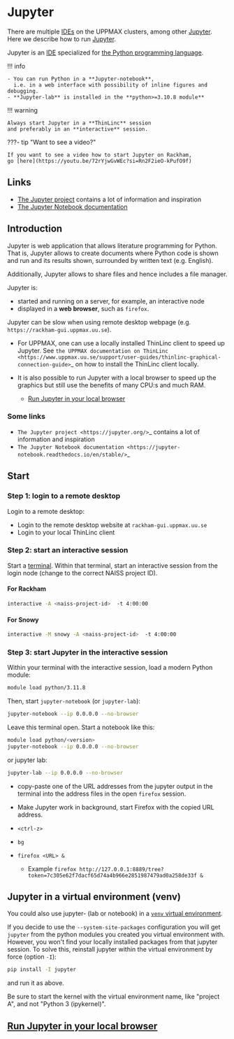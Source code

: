 # Jupyter

There are multiple [IDEs](../software/ides.md) on the UPPMAX clusters,
among other [Jupyter](../software/jupyter.md).
Here we describe how to run [Jupyter](../software/jupyter.md).

Jupyter is an [IDE](../software/ides.md) specialized for [the Python programming language](../software/python.md).

!!! info

    - You can run Python in a **Jupyter-notebook**,
      i.e. in a web interface with possibility of inline figures and debugging.
    - **Jupyter-lab** is installed in the **python>=3.10.8 module**

!!! warning

    Always start Jupyter in a **ThinLinc** session
    and preferably in an **interactive** session.

???- tip "Want to see a video?"

    If you want to see a video how to start Jupyter on Rackham,
    go [here](https://youtu.be/72rYjwGvWEc?si=Rn2F2ieO-kPufO9f)

## Links

- [The Jupyter project](https://jupyter.org/) contains a lot of information and inspiration
- [The Jupyter Notebook documentation](https://jupyter-notebook.readthedocs.io/en/stable/)  

## Introduction

Jupyter is web application that allows literature programming for Python. That is, Jupyter allows to create documents where Python code is shown and run and its results shown, surrounded by written text (e.g. English).

Additionally, Jupyter allows to share files and hence includes a file manager.

Jupyter is:

- started and running on a server, for example, an interactive node
- displayed in a **web browser**, such as ``firefox``.

Jupyter can be slow when using remote desktop webpage
(e.g. ``https://rackham-gui.uppmax.uu.se``).

- For UPPMAX, one can use a locally installed ThinLinc client to speed up Jupyter. See `the UPPMAX documentation on ThinLinc <https://www.uppmax.uu.se/support/user-guides/thinlinc-graphical-connection-guide>`_ on how to install the ThinLinc client locally.

- It is also possible to run Jupyter with a local browser to speed up the graphics but still use the benefits of many CPU:s and much RAM.
    - [Run Jupyter in your local browser](jupyter_local.md)

### Some links

- `The Jupyter project <https://jupyter.org/>`_ contains a lot of information and inspiration
- `The Jupyter Notebook documentation <https://jupyter-notebook.readthedocs.io/en/stable/>`_  

## Start

### Step 1: login to a remote desktop

Login to a remote desktop:

- Login to the remote desktop website at ``rackham-gui.uppmax.uu.se``
- Login to your local ThinLinc client

### Step 2: start an interactive session

Start a [terminal](../software/terminal.md).
Within that terminal, start an interactive session from the login node (change to the correct NAISS project ID).
  
#### For Rackham

```sh
interactive -A <naiss-project-id>  -t 4:00:00
```

#### For Snowy

```sh
interactive -M snowy -A <naiss-project-id>  -t 4:00:00
```

### Step 3: start Jupyter in the interactive session

Within your terminal with the interactive session, load a modern Python module:

```sh
module load python/3.11.8
```

Then, start ``jupyter-notebook`` (or ``jupyter-lab``):

```sh
jupyter-notebook --ip 0.0.0.0 --no-browser
```

Leave this terminal open.
Start a notebook like this:

```bash
module load python/<version>
jupyter-notebook --ip 0.0.0.0 --no-browser
```

or jupyter lab:

``` bash
jupyter-lab --ip 0.0.0.0 --no-browser
```

- copy-paste one of the URL addresses from the jupyter output in the terminal into the address files in the open ``firefox`` session.

- Make Jupyter work in background, start Firefox with the copied URL address.
- `<ctrl-z>`
- `bg`
- `firefox <URL> &`
    - Example ``firefox http://127.0.0.1:8889/tree?token=7c305e62f7dacf65d74a4b966e2851987479ad0a258de33f &``

## Jupyter in a virtual environment (venv)

You could also use jupyter- (lab or notebook) in a [`venv` virtual environment](python_venv.md).

If you decide to use the ``--system-site-packages`` configuration you will get ``jupyter`` from the python modules you created you virtual environment with.
However, you won't find your locally installed packages from that jupyter session. To solve this, reinstall jupyter within the virtual environment by force (option ``-I``):

```bash
pip install -I jupyter
```

and run it as above.

Be sure to start the kernel with the virtual environment name, like "project A", and not "Python 3 (ipykernel)".

## [Run Jupyter in your local browser](jupyter_local.md)

